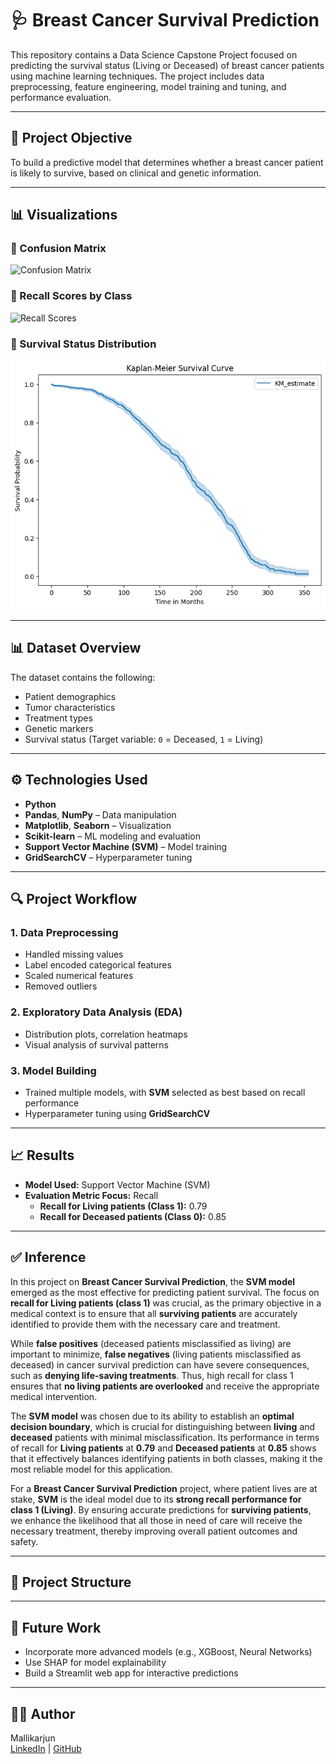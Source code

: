 # 🩺 Breast Cancer Survival Prediction

This repository contains a Data Science Capstone Project focused on predicting the survival status (Living or Deceased) of breast cancer patients using machine learning techniques. The project includes data preprocessing, feature engineering, model training and tuning, and performance evaluation.

---

## 📌 Project Objective

To build a predictive model that determines whether a breast cancer patient is likely to survive, based on clinical and genetic information.

---

## 📊 Visualizations

### 🔹 Confusion Matrix
![Confusion Matrix](images/confusion_matrix.png)

### 🔹 Recall Scores by Class
![Recall Scores](images/recall_scores.png)

### 🔹 Survival Status Distribution
![Survival Distribution](Kaplan_Meier_Survival_Curve.png)


---

## 📊 Dataset Overview

The dataset contains the following:
- Patient demographics
- Tumor characteristics
- Treatment types
- Genetic markers
- Survival status (Target variable: `0` = Deceased, `1` = Living)

---

## ⚙️ Technologies Used

- **Python**
- **Pandas**, **NumPy** – Data manipulation
- **Matplotlib**, **Seaborn** – Visualization
- **Scikit-learn** – ML modeling and evaluation
- **Support Vector Machine (SVM)** – Model training
- **GridSearchCV** – Hyperparameter tuning

---

## 🔍 Project Workflow

### 1. Data Preprocessing
- Handled missing values
- Label encoded categorical features
- Scaled numerical features
- Removed outliers

### 2. Exploratory Data Analysis (EDA)
- Distribution plots, correlation heatmaps
- Visual analysis of survival patterns

### 3. Model Building
- Trained multiple models, with **SVM** selected as best based on recall performance
- Hyperparameter tuning using **GridSearchCV**

---

## 📈 Results

- **Model Used:** Support Vector Machine (SVM)
- **Evaluation Metric Focus:** Recall
  - **Recall for Living patients (Class 1):** 0.79
  - **Recall for Deceased patients (Class 0):** 0.85

---

## ✅ Inference

In this project on **Breast Cancer Survival Prediction**, the **SVM model** emerged as the most effective for predicting patient survival. The focus on **recall for Living patients (class 1)** was crucial, as the primary objective in a medical context is to ensure that all **surviving patients** are accurately identified to provide them with the necessary care and treatment.

While **false positives** (deceased patients misclassified as living) are important to minimize, **false negatives** (living patients misclassified as deceased) in cancer survival prediction can have severe consequences, such as **denying life-saving treatments**. Thus, high recall for class 1 ensures that **no living patients are overlooked** and receive the appropriate medical intervention.

The **SVM model** was chosen due to its ability to establish an **optimal decision boundary**, which is crucial for distinguishing between **living** and **deceased** patients with minimal misclassification. Its performance in terms of recall for **Living patients** at **0.79** and **Deceased patients** at **0.85** shows that it effectively balances identifying patients in both classes, making it the most reliable model for this application.

For a **Breast Cancer Survival Prediction** project, where patient lives are at stake, **SVM** is the ideal model due to its **strong recall performance for class 1 (Living)**. By ensuring accurate predictions for **surviving patients**, we enhance the likelihood that all those in need of care will receive the necessary treatment, thereby improving overall patient outcomes and safety.

---

## 📁 Project Structure


---

## 📌 Future Work

- Incorporate more advanced models (e.g., XGBoost, Neural Networks)
- Use SHAP for model explainability
- Build a Streamlit web app for interactive predictions

---

## 🙋‍♂️ Author

Mallikarjun  
[LinkedIn](https://www.linkedin.com/in/mallikarjunpatil4472) | [GitHub]([https://github.com/](https://github.com/Mallikarjun-B-Patil))


